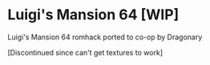 # Luigi's Mansion 64 [WIP]
Luigi's Mansion 64 romhack ported to co-op by Dragonary

[Discontinued since can't get textures to work]
